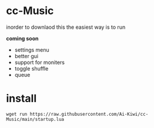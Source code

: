 # cc-Music

inorder to downlaod this the easiest way is to run 
  
    
    
    
**coming soon**
 - settings menu
 - better gui
 - support for moniters
 - toggle shuffle
 - queue

# install

```
wget run https://raw.githubusercontent.com/Ai-Kiwi/cc-Music/main/startup.lua
```    


